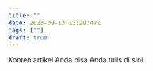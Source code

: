 ```yaml
---
title: ""
date: 2023-09-13T13:29:47Z
tags: [""]
draft: true 
---
```


Konten artikel Anda bisa Anda tulis di sini.

